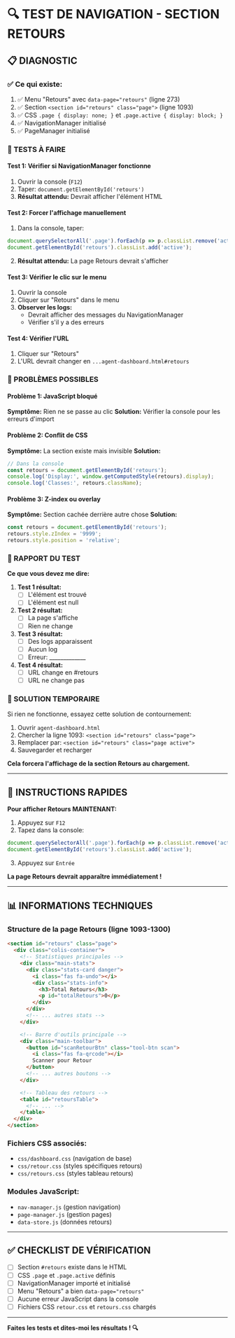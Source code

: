 # 🔍 TEST DE NAVIGATION - SECTION RETOURS

## 📋 DIAGNOSTIC

### ✅ Ce qui existe:
1. ✅ Menu "Retours" avec `data-page="retours"` (ligne 273)
2. ✅ Section `<section id="retours" class="page">` (ligne 1093)
3. ✅ CSS `.page { display: none; }` et `.page.active { display: block; }`
4. ✅ NavigationManager initialisé
5. ✅ PageManager initialisé

### 🧪 TESTS À FAIRE

#### Test 1: Vérifier si NavigationManager fonctionne
1. Ouvrir la console (`F12`)
2. Taper: `document.getElementById('retours')`
3. **Résultat attendu:** Devrait afficher l'élément HTML

#### Test 2: Forcer l'affichage manuellement
1. Dans la console, taper:
```javascript
document.querySelectorAll('.page').forEach(p => p.classList.remove('active'));
document.getElementById('retours').classList.add('active');
```
2. **Résultat attendu:** La page Retours devrait s'afficher

#### Test 3: Vérifier le clic sur le menu
1. Ouvrir la console
2. Cliquer sur "Retours" dans le menu
3. **Observer les logs:**
   - Devrait afficher des messages du NavigationManager
   - Vérifier s'il y a des erreurs

#### Test 4: Vérifier l'URL
1. Cliquer sur "Retours"
2. L'URL devrait changer en `...agent-dashboard.html#retours`

### 🐛 PROBLÈMES POSSIBLES

#### Problème 1: JavaScript bloqué
**Symptôme:** Rien ne se passe au clic
**Solution:** Vérifier la console pour les erreurs d'import

#### Problème 2: Conflit de CSS
**Symptôme:** La section existe mais invisible
**Solution:** 
```javascript
// Dans la console
const retours = document.getElementById('retours');
console.log('Display:', window.getComputedStyle(retours).display);
console.log('Classes:', retours.className);
```

#### Problème 3: Z-index ou overlay
**Symptôme:** Section cachée derrière autre chose
**Solution:**
```javascript
const retours = document.getElementById('retours');
retours.style.zIndex = '9999';
retours.style.position = 'relative';
```

### 📝 RAPPORT DU TEST

**Ce que vous devez me dire:**

1. **Test 1 résultat:**
   - [ ] L'élément est trouvé
   - [ ] L'élément est null

2. **Test 2 résultat:**
   - [ ] La page s'affiche
   - [ ] Rien ne change

3. **Test 3 résultat:**
   - [ ] Des logs apparaissent
   - [ ] Aucun log
   - [ ] Erreur: _____________

4. **Test 4 résultat:**
   - [ ] URL change en #retours
   - [ ] URL ne change pas

### 🔧 SOLUTION TEMPORAIRE

Si rien ne fonctionne, essayez cette solution de contournement:

1. Ouvrir `agent-dashboard.html`
2. Chercher la ligne 1093: `<section id="retours" class="page">`
3. Remplacer par: `<section id="retours" class="page active">`
4. Sauvegarder et recharger

**Cela forcera l'affichage de la section Retours au chargement.**

---

## 🎯 INSTRUCTIONS RAPIDES

**Pour afficher Retours MAINTENANT:**

1. Appuyez sur `F12`
2. Tapez dans la console:
```javascript
document.querySelectorAll('.page').forEach(p => p.classList.remove('active'));
document.getElementById('retours').classList.add('active');
```
3. Appuyez sur `Entrée`

**La page Retours devrait apparaître immédiatement !**

---

## 📊 INFORMATIONS TECHNIQUES

### Structure de la page Retours (ligne 1093-1300)

```html
<section id="retours" class="page">
  <div class="colis-container">
    <!-- Statistiques principales -->
    <div class="main-stats">
      <div class="stats-card danger">
        <i class="fas fa-undo"></i>
        <div class="stats-info">
          <h3>Total Retours</h3>
          <p id="totalRetours">0</p>
        </div>
      </div>
      <!-- ... autres stats -->
    </div>

    <!-- Barre d'outils principale -->
    <div class="main-toolbar">
      <button id="scanRetourBtn" class="tool-btn scan">
        <i class="fas fa-qrcode"></i>
        Scanner pour Retour
      </button>
      <!-- ... autres boutons -->
    </div>

    <!-- Tableau des retours -->
    <table id="retoursTable">
      <!-- ... -->
    </table>
  </div>
</section>
```

### Fichiers CSS associés:
- `css/dashboard.css` (navigation de base)
- `css/retour.css` (styles spécifiques retours)
- `css/retours.css` (styles tableau retours)

### Modules JavaScript:
- `nav-manager.js` (gestion navigation)
- `page-manager.js` (gestion pages)
- `data-store.js` (données retours)

---

## ✅ CHECKLIST DE VÉRIFICATION

- [ ] Section `#retours` existe dans le HTML
- [ ] CSS `.page` et `.page.active` définis
- [ ] NavigationManager importé et initialisé
- [ ] Menu "Retours" a bien `data-page="retours"`
- [ ] Aucune erreur JavaScript dans la console
- [ ] Fichiers CSS `retour.css` et `retours.css` chargés

---

**Faites les tests et dites-moi les résultats ! 🔍**

